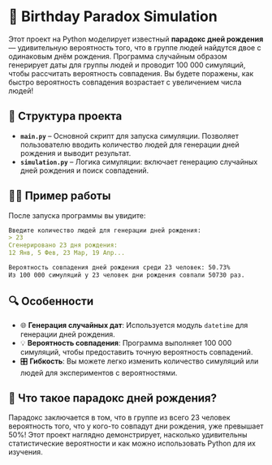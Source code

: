 # 🎉 Birthday Paradox Simulation

Этот проект на Python моделирует известный **парадокс дней рождения** — удивительную вероятность того, что в группе людей найдутся двое с одинаковым днём рождения. Программа случайным образом генерирует даты для группы людей и проводит 100 000 симуляций, чтобы рассчитать вероятность совпадения. Вы будете поражены, как быстро вероятность совпадения возрастает с увеличением числа людей!

## 📁 Структура проекта

- **`main.py`** – Основной скрипт для запуска симуляции. Позволяет пользователю вводить количество людей для генерации дней рождения и выводит результат.
- **`simulation.py`** – Логика симуляции: включает генерацию случайных дней рождения и поиск совпадений.

## 🧑‍💻 Пример работы

После запуска программы вы увидите:

```markdown
Введите количество людей для генерации дней рождения:
> 23
Сгенерировано 23 дня рождения:
12 Янв, 5 Фев, 23 Мар, 19 Апр...

Вероятность совпадения дней рождения среди 23 человек: 50.73%
Из 100 000 симуляций у 23 человек дни рождения совпали 50730 раз.
```

## 🔍 Особенности

- 🌐 **Генерация случайных дат**: Используется модуль `datetime` для генерации дней рождения.
- 💡 **Вероятность совпадения**: Программа выполняет 100 000 симуляций, чтобы предоставить точную вероятность совпадений.
- 🎛️ **Гибкость**: Вы можете легко изменить количество симуляций или людей для экспериментов с вероятностями.

## 🧠 Что такое парадокс дней рождения?

Парадокс заключается в том, что в группе из всего 23 человек вероятность того, что у кого-то совпадут дни рождения, уже превышает 50%! Этот проект наглядно демонстрирует, насколько удивительны статистические вероятности и как можно использовать Python для их изучения.
